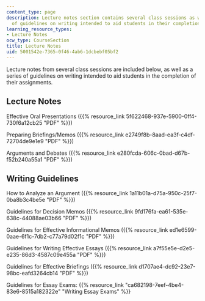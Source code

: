 ```yaml
---
content_type: page
description: Lecture notes section contains several class sessions as well as a series
  of guidelines on writing intended to aid students in their completion of their assignments.
learning_resource_types:
- Lecture Notes
ocw_type: CourseSection
title: Lecture Notes
uid: 5001542e-7365-0f46-4ab6-1dcbebf05bf2
---
```


Lecture notes from several class sessions are included below, as well as a series of guidelines on writing intended to aid students in the completion of their assignments.

Lecture Notes
-------------

Effective Oral Presentations ({{% resource_link 5f622468-937e-5900-0ff4-730f6a12cb25 "PDF" %}})

Preparing Briefings/Memos ({{% resource_link e2749f8b-8aad-ea3f-c4df-72704de9e1e9 "PDF" %}})

Arguments and Debates ({{% resource_link e280fcda-606c-0bad-d67b-f52b240a55a1 "PDF" %}})

Writing Guidelines
------------------

How to Analyze an Argument ({{% resource_link 1a11b01a-d75a-950c-25f7-0ba8b3c4be5e "PDF" %}})

Guidelines for Decision Memos ({{% resource_link 9fd176fa-ea61-535e-638c-44088ae03b66 "PDF" %}})

Guidelines for Effective Informational Memos ({{% resource_link ed1e6599-0aae-6f1c-7db2-c77a79d02f1c "PDF" %}})

Guidelines for Writing Effective Essays ({{% resource_link a7f55e5e-d2e5-e235-86d3-4587c09e455a "PDF" %}})

Guidelines for Effective Briefings ({{% resource_link d1707ae4-dc92-23e7-98bc-eafd3264cb14 "PDF" %}})

Guidelines for Essay Exams: {{% resource_link "ca682198-7eef-4be4-83e6-8515a182322e" "Writing Essay Exams" %}}